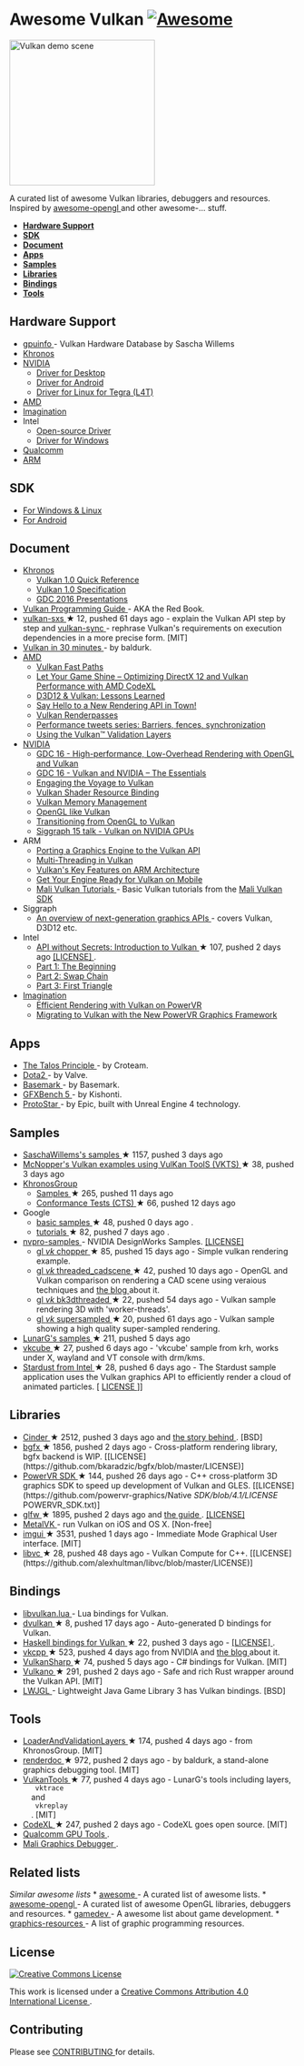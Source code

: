<h1>
 Awesome Vulkan
 <a href="https://github.com/sindresorhus/awesome">
  <img alt="Awesome" src="https://cdn.rawgit.com/sindresorhus/awesome/d7305f38d29fed78fa85652e3a63e154dd8e8829/media/badge.svg"/>
 </a>
</h1>
<p>
 <img alt="Vulkan demo scene" height="256px" src="https://github.com/SaschaWillems/Vulkan/blob/master/images/vulkanlogoscene.png"/>
</p>
<p>
 A curated list of awesome Vulkan libraries, debuggers and resources. Inspired by
 <a href="https://github.com/eug/awesome-opengl">
  awesome-opengl
 </a>
 and other awesome-... stuff.
</p>
<ul>
 <li>
  <strong>
   <a href="#hardware-support">
    Hardware Support
   </a>
  </strong>
 </li>
 <li>
  <strong>
   <a href="#sdk">
    SDK
   </a>
  </strong>
 </li>
 <li>
  <strong>
   <a href="#document">
    Document
   </a>
  </strong>
 </li>
 <li>
  <strong>
   <a href="#apps">
    Apps
   </a>
  </strong>
 </li>
 <li>
  <strong>
   <a href="#samples">
    Samples
   </a>
  </strong>
 </li>
 <li>
  <strong>
   <a href="#libraries">
    Libraries
   </a>
  </strong>
 </li>
 <li>
  <strong>
   <a href="#bindings">
    Bindings
   </a>
  </strong>
 </li>
 <li>
  <strong>
   <a href="#tools">
    Tools
   </a>
  </strong>
 </li>
</ul>
<h2>
 Hardware Support
</h2>
<ul>
 <li>
  <a href="http://vulkan.gpuinfo.org/">
   gpuinfo
  </a>
  - Vulkan Hardware Database by Sascha Willems
 </li>
 <li>
  <a href="https://www.khronos.org/vulkan">
   Khronos
  </a>
 </li>
 <li>
  <a href="https://developer.nvidia.com/Vulkan">
   NVIDIA
  </a>
  <ul>
   <li>
    <a href="https://developer.nvidia.com/vulkan-driver">
     Driver for Desktop
    </a>
   </li>
   <li>
    <a href="https://developer.nvidia.com/vulkan-android">
     Driver for Android
    </a>
   </li>
   <li>
    <a href="https://developer.nvidia.com/embedded/vulkan">
     Driver for Linux for Tegra (L4T)
    </a>
   </li>
  </ul>
 </li>
 <li>
  <a href="http://support.amd.com/en-us/kb-articles/Pages/Radeon-Vulkan-Beta.aspx">
   AMD
  </a>
 </li>
 <li>
  <a href="https://imgtec.com/tools/powervr-early-access-program/">
   Imagination
  </a>
 </li>
 <li>
  Intel
  <ul>
   <li>
    <a href="https://01.org/linuxgraphics/blogs/jekstrand/2016/open-source-vulkan-drivers-intel-hardware/">
     Open-source Driver
    </a>
   </li>
   <li>
    <a href="https://software.intel.com/en-us/blogs/2016/03/14/new-intel-vulkan-beta-1540204404-graphics-driver-for-windows-78110-1540">
     Driver for Windows
    </a>
   </li>
  </ul>
 </li>
 <li>
  <a href="https://developer.qualcomm.com/software/adreno-gpu-sdk/gpu">
   Qualcomm
  </a>
 </li>
 <li>
  <a href="http://malideveloper.arm.com/resources/sdks/mali-vulkan-sdk/">
   ARM
  </a>
 </li>
</ul>
<h2>
 SDK
</h2>
<ul>
 <li>
  <a href="https://vulkan.lunarg.com/signin">
   For Windows & Linux
  </a>
 </li>
 <li>
  <a href="https://developer.android.com/ndk/guides/graphics/index.html">
   For Android
  </a>
 </li>
</ul>
<h2>
 Document
</h2>
<ul>
 <li>
  <a href="https://www.khronos.org/registry/vulkan/">
   Khronos
  </a>
  <ul>
   <li>
    <a href="https://www.khronos.org/registry/vulkan/specs/1.0/refguide/Vulkan-1.0-web.pdf">
     Vulkan 1.0 Quick Reference
    </a>
   </li>
   <li>
    <a href="https://www.khronos.org/registry/vulkan/specs/1.0-wsi_extensions/pdf/vkspec.pdf">
     Vulkan 1.0 Specification
    </a>
   </li>
   <li>
    <a href="https://www.khronos.org/assets/uploads/developers/library/2016-gdc/Khronos-Vulkan_Mar16.pdf">
     GDC 2016 Presentations
    </a>
   </li>
  </ul>
 </li>
 <li>
  <a href="http://www.amazon.com/Vulkan-Programming-Guide-Official-Learning/dp/0134464540">
   Vulkan Programming Guide
  </a>
  - AKA the Red Book.
 </li>
 <li>
  <a href="https://github.com/philiptaylor/vulkan-sxs">
   vulkan-sxs
  </a>
  <span>
   &#9733 12, pushed 61 days ago
  </span>
  - explain the Vulkan API step by step and
  <a href="https://github.com/philiptaylor/vulkan-sync">
   vulkan-sync
  </a>
  - rephrase Vulkan's requirements on execution dependencies in a more precise form. [MIT]
 </li>
 <li>
  <a href="https://renderdoc.org/vulkan-in-30-minutes.html">
   Vulkan in 30 minutes
  </a>
  - by baldurk.
 </li>
 <li>
  <a href="http://gpuopen.com/gaming-product/vulkan/">
   AMD
  </a>
  <ul>
   <li>
    <a href="http://32ipi028l5q82yhj72224m8j.wpengine.netdna-cdn.com/wp-content/uploads/2016/03/VulkanFastPaths.pdf">
     Vulkan Fast Paths
    </a>
   </li>
   <li>
    <a href="http://32ipi028l5q82yhj72224m8j.wpengine.netdna-cdn.com/wp-content/uploads/2016/03/Let_your_game_shine_optimizing_DirectX-12_and_Vulkan-performance_with_AMD_CodeXL.pdf">
     Let Your Game Shine – Optimizing DirectX 12 and Vulkan Performance with AMD CodeXL
    </a>
   </li>
   <li>
    <a href="http://32ipi028l5q82yhj72224m8j.wpengine.netdna-cdn.com/wp-content/uploads/2016/03/d3d12_vulkan_lessons_learned.pdf">
     D3D12 & Vulkan: Lessons Learned
    </a>
   </li>
   <li>
    <a href="http://gpuopen.com/say-hello/">
     Say Hello to a New Rendering API in Town!
    </a>
   </li>
   <li>
    <a href="http://gpuopen.com/vulkan-renderpasses/">
     Vulkan Renderpasses
    </a>
   </li>
   <li>
    <a href="http://gpuopen.com/performance-tweets-series-barriers-fences-synchronization/">
     Performance tweets series: Barriers, fences, synchronization
    </a>
   </li>
   <li>
    <a href="http://gpuopen.com/using-the-vulkan-validation-layers/">
     Using the Vulkan™ Validation Layers
    </a>
   </li>
  </ul>
 </li>
 <li>
  <a href="https://developer.nvidia.com/taxonomy/term/586">
   NVIDIA
  </a>
  <ul>
   <li>
    <a href="http://developer.download.nvidia.com/gameworks/events/GDC2016/mschott_lbishop_gl_vulkan.pdf">
     GDC 16 - High-performance, Low-Overhead Rendering with OpenGL and Vulkan
    </a>
   </li>
   <li>
    <a href="http://developer.download.nvidia.com/gameworks/events/GDC2016/Vulkan_Essentials_GDC16_tlorach.pdf">
     GDC 16 - Vulkan and NVIDIA – The Essentials
    </a>
   </li>
   <li>
    <a href="https://developer.nvidia.com/engaging-voyage-vulkan">
     Engaging the Voyage to Vulkan
    </a>
   </li>
   <li>
    <a href="https://developer.nvidia.com/vulkan-shader-resource-binding">
     Vulkan Shader Resource Binding
    </a>
   </li>
   <li>
    <a href="https://developer.nvidia.com/vulkan-memory-management">
     Vulkan Memory Management
    </a>
   </li>
   <li>
    <a href="https://developer.nvidia.com/opengl-vulkan">
     OpenGL like Vulkan
    </a>
   </li>
   <li>
    <a href="https://developer.nvidia.com/transitioning-opengl-vulkan">
     Transitioning from OpenGL to Vulkan
    </a>
   </li>
   <li>
    <a href="http://on-demand.gputechconf.com/siggraph/2015/presentation/SIG1501-Piers-Daniell.pdf">
     Siggraph 15 talk - Vulkan on NVIDIA GPUs
    </a>
   </li>
  </ul>
 </li>
 <li>
  ARM
  <ul>
   <li>
    <a href="https://community.arm.com/groups/arm-mali-graphics/blog/2016/02/16/porting-a-graphics-engine-to-the-vulkan-api">
     Porting a Graphics Engine to the Vulkan API
    </a>
   </li>
   <li>
    <a href="https://community.arm.com/groups/arm-mali-graphics/blog/2016/04/19/massively-multi-thread-for-vulkan">
     Multi-Threading in Vulkan
    </a>
   </li>
   <li>
    <a href="http://malideveloper.arm.com/downloads/Presentations/GDC%202016/Theatre/Vulkan%20API%20key%20features%20on%20ARM%20architecture.pdf">
     Vulkan's Key Features on ARM Architecture
    </a>
   </li>
   <li>
    <a href="http://malideveloper.arm.com/downloads/Presentations/GDC%202016/Theatre/Get%20Your%20Engine%20Ready%20for%20Vulkan%20on%20Mobile.pdf">
     Get Your Engine Ready for Vulkan on Mobile
    </a>
   </li>
   <li>
    <a href="http://malideveloper.arm.com/downloads/deved/tutorial/SDK/Vulkan/1.0/tutorials.html">
     Mali Vulkan Tutorials
    </a>
    - Basic Vulkan tutorials from the
    <a href="http://malideveloper.arm.com/resources/sdks/mali-vulkan-sdk/">
     Mali Vulkan SDK
    </a>
   </li>
  </ul>
 </li>
 <li>
  Siggraph
  <ul>
   <li>
    <a href="http://nextgenapis.realtimerendering.com/">
     An overview of next-generation graphics APIs
    </a>
    - covers Vulkan, D3D12 etc.
   </li>
  </ul>
 </li>
 <li>
  Intel
  <ul>
   <li>
    <a href="https://github.com/GameTechDev/IntroductionToVulkan">
     API without Secrets: Introduction to Vulkan
    </a>
    <span>
     &#9733 107, pushed 2 days ago
    </span>
    <a href="https://github.com/GameTechDev/IntroductionToVulkan/blob/master/license.txt">
     [LICENSE]
    </a>
    .
   </li>
   <li>
    <a href="https://software.intel.com/en-us/api-without-secrets-introduction-to-vulkan-part-1">
     Part 1: The Beginning
    </a>
   </li>
   <li>
    <a href="https://software.intel.com/en-us/api-without-secrets-introduction-to-vulkan-part-2">
     Part 2: Swap Chain
    </a>
   </li>
   <li>
    <a href="https://software.intel.com/en-us/api-without-secrets-introduction-to-vulkan-part-3">
     Part 3: First Triangle
    </a>
   </li>
  </ul>
 </li>
 <li>
  <a href="http://blog.imgtec.com/tag/vulkan">
   Imagination
  </a>
  <ul>
   <li>
    <a href="https://imagination-technologies-cloudfront-assets.s3.amazonaws.com/idc-docs/gdc16/6_Efficient%20rendering%20with%20Vulkan%20on%20PowerVR.pdf">
     Efficient Rendering with Vulkan on PowerVR
    </a>
   </li>
   <li>
    <a href="https://imagination-technologies-cloudfront-assets.s3.amazonaws.com/idc-docs/gdc16/7_FrameworkIDC16.pdf">
     Migrating to Vulkan with the New PowerVR Graphics Framework
    </a>
   </li>
  </ul>
 </li>
</ul>
<h2>
 Apps
</h2>
<ul>
 <li>
  <a href="http://www.croteam.com/talos-principle-will-support-vulkan-first-screenshot-released/">
   The Talos Principle
  </a>
  - by Croteam.
 </li>
 <li>
  <a href="https://www.dota2.com/reborn/part3/">
   Dota2
  </a>
  - by Valve.
 </li>
 <li>
  <a href="http://www.basemark.com/2015/11/10/basemark-extends-its-benchmarking-lead-with-a-vulkan-performance-test/">
   Basemark
  </a>
  - by Basemark.
 </li>
 <li>
  <a href="https://kishonti.net/news_single.jsp?id=31133884">
   GFXBench 5
  </a>
  - by Kishonti.
 </li>
 <li>
  <a href="https://www.unrealengine.com/blog/epic-games-unveils-protostar-at-samsung-galaxy-unpacked">
   ProtoStar
  </a>
  - by Epic, built with Unreal Engine 4 technology.
 </li>
</ul>
<h2>
 Samples
</h2>
<ul>
 <li>
  <a href="https://github.com/SaschaWillems/Vulkan">
   SaschaWillems's samples
  </a>
  <span>
   &#9733 1157, pushed 3 days ago
  </span>
 </li>
 <li>
  <a href="https://github.com/McNopper/Vulkan">
   McNopper's Vulkan examples using VulKan ToolS (VKTS)
  </a>
  <span>
   &#9733 38, pushed 3 days ago
  </span>
 </li>
 <li>
  <a href="https://github.com/KhronosGroup">
   KhronosGroup
  </a>
  <ul>
   <li>
    <a href="https://github.com/KhronosGroup/Vulkan-Samples">
     Samples
    </a>
    <span>
     &#9733 265, pushed 11 days ago
    </span>
   </li>
   <li>
    <a href="https://github.com/KhronosGroup/Vulkan-CTS">
     Conformance Tests (CTS)
    </a>
    <span>
     &#9733 66, pushed 12 days ago
    </span>
   </li>
  </ul>
 </li>
 <li>
  Google
  <ul>
   <li>
    <a href="https://github.com/googlesamples/vulkan-basic-samples">
     basic samples
    </a>
    <span>
     &#9733 48, pushed 0 days ago
    </span>
    .
   </li>
   <li>
    <a href="https://github.com/googlesamples/android-vulkan-tutorials">
     tutorials
    </a>
    <span>
     &#9733 82, pushed 7 days ago
    </span>
    .
   </li>
  </ul>
 </li>
 <li>
  <a href="https://github.com/nvpro-samples">
   nvpro-samples
  </a>
  - NVIDIA DesignWorks Samples.
  <a href="https://github.com/nvpro-samples/gl_vk_threaded_cadscene/blob/master/LICENSE">
   [LICENSE]
  </a>
  <ul>
   <li>
    <a href="https://github.com/nvpro-samples/gl_vk_chopper">
     gl
     <em>
      vk
     </em>
     chopper
    </a>
    <span>
     &#9733 85, pushed 15 days ago
    </span>
    - Simple vulkan rendering example.
   </li>
   <li>
    <a href="https://github.com/nvpro-samples/gl_vk_threaded_cadscene">
     gl
     <em>
      vk
     </em>
     threaded_cadscene
    </a>
    <span>
     &#9733 42, pushed 10 days ago
    </span>
    - OpenGL and Vulkan comparison on rendering a CAD scene using veraious techniques and
    <a href="https://developer.nvidia.com/vulkan-opengl-threaded-cad-scene-sample">
     the blog
    </a>
    about it.
   </li>
   <li>
    <a href="https://github.com/nvpro-samples/gl_vk_bk3dthreaded">
     gl
     <em>
      vk
     </em>
     bk3dthreaded
    </a>
    <span>
     &#9733 22, pushed 54 days ago
    </span>
    - Vulkan sample rendering 3D with 'worker-threads'.
   </li>
   <li>
    <a href="https://github.com/nvpro-samples/gl_vk_supersampled">
     gl
     <em>
      vk
     </em>
     supersampled
    </a>
    <span>
     &#9733 20, pushed 61 days ago
    </span>
    - Vulkan sample showing a high quality super-sampled rendering.
   </li>
  </ul>
 </li>
 <li>
  <a href="https://github.com/LunarG/VulkanSamples">
   LunarG's samples
  </a>
  <span>
   &#9733 211, pushed 5 days ago
  </span>
 </li>
 <li>
  <a href="https://github.com/krh/vkcube">
   vkcube
  </a>
  <span>
   &#9733 27, pushed 6 days ago
  </span>
  - 'vkcube' sample from krh, works under X, wayland and VT console with
drm/kms.
 </li>
 <li>
  <a href="https://github.com/GameTechDev/stardust_vulkan">
   Stardust from Intel
  </a>
  <span>
   &#9733 28, pushed 6 days ago
  </span>
  - The Stardust sample application uses the Vulkan graphics API to efficiently render a cloud of animated particles. [
  <a href="https://github.com/GameTechDev/stardust_vulkan/blob/master/license.txt">
   LICENSE
  </a>
  ]]
 </li>
</ul>
<h2>
 Libraries
</h2>
<ul>
 <li>
  <a href="https://github.com/cinder/Cinder">
   Cinder
  </a>
  <span>
   &#9733 2512, pushed 3 days ago
  </span>
  and
  <a href="https://libcinder.org/notes/vulkan">
   the story
  </a>
  <a href="https://forum.libcinder.org/#Topic/23286000002614007">
   behind
  </a>
  . [BSD]
 </li>
 <li>
  <a href="https://github.com/bkaradzic/bgfx">
   bgfx
  </a>
  <span>
   &#9733 1856, pushed 2 days ago
  </span>
  - Cross-platform rendering library, bgfx backend is WIP. [[LICENSE](https://github.com/bkaradzic/bgfx/blob/master/LICENSE)]
 </li>
 <li>
  <a href="https://github.com/powervr-graphics/Native_SDK">
   PowerVR SDK
  </a>
  <span>
   &#9733 144, pushed 26 days ago
  </span>
  - C++ cross-platform 3D graphics SDK to speed up development of Vulkan and GLES. [[LICENSE](https://github.com/powervr-graphics/Native
  <em>
   SDK/blob/4.1/LICENSE
  </em>
  POWERVR_SDK.txt)]
 </li>
 <li>
  <a href="https://github.com/glfw/glfw">
   glfw
  </a>
  <span>
   &#9733 1895, pushed 2 days ago
  </span>
  and
  <a href="http://www.glfw.org/docs/3.2/vulkan.html">
   the guide
  </a>
  .
  <a href="https://github.com/glfw/glfw/blob/master/COPYING.txt">
   [LICENSE]
  </a>
 </li>
 <li>
  <a href="https://moltengl.com/metalvk/">
   MetalVK
  </a>
  - run Vulkan on iOS and OS X. [Non-free]
 </li>
 <li>
  <a href="https://github.com/ocornut/imgui">
   imgui
  </a>
  <span>
   &#9733 3531, pushed 1 days ago
  </span>
  - Immediate Mode Graphical User interface. [MIT]
 </li>
 <li>
  <a href="https://github.com/alexhultman/libvc">
   libvc
  </a>
  <span>
   &#9733 28, pushed 48 days ago
  </span>
  - Vulkan Compute for C++.  [[LICENSE](https://github.com/alexhultman/libvc/blob/master/LICENSE)]
 </li>
</ul>
<h2>
 Bindings
</h2>
<ul>
 <li>
  <a href="https://github.com/CapsAdmin/ffibuild/blob/master/examples/vulkan/libvulkan.lua">
   libvulkan.lua
  </a>
  - Lua bindings for Vulkan.
 </li>
 <li>
  <a href="https://github.com/ColonelThirtyTwo/dvulkan">
   dvulkan
  </a>
  <span>
   &#9733 8, pushed 17 days ago
  </span>
  - Auto-generated D bindings for Vulkan.
 </li>
 <li>
  <a href="https://github.com/expipiplus1/vulkan">
   Haskell bindings for Vulkan
  </a>
  <span>
   &#9733 22, pushed 3 days ago
  </span>
  -
  <a href="https://github.com/expipiplus1/vulkan/blob/master/LICENSE">
   [LICENSE]
  </a>
  .
 </li>
 <li>
  <a href="https://github.com/nvpro-pipeline/vkcpp">
   vkcpp
  </a>
  <span>
   &#9733 523, pushed 4 days ago
  </span>
  from NVIDIA and
  <a href="https://developer.nvidia.com/open-source-vulkan-c-api">
   the blog
  </a>
  about it.
 </li>
 <li>
  <a href="https://github.com/mono/VulkanSharp">
   VulkanSharp
  </a>
  <span>
   &#9733 74, pushed 5 days ago
  </span>
  - C# bindings for Vulkan. [MIT]
 </li>
 <li>
  <a href="https://github.com/tomaka/vulkano">
   Vulkano
  </a>
  <span>
   &#9733 291, pushed 2 days ago
  </span>
  - Safe and rich Rust wrapper around the Vulkan API. [MIT]
 </li>
 <li>
  <a href="https://www.lwjgl.org/">
   LWJGL
  </a>
  - Lightweight Java Game Library 3 has Vulkan bindings. [BSD]
 </li>
</ul>
<h2>
 Tools
</h2>
<ul>
 <li>
  <a href="https://github.com/KhronosGroup/Vulkan-LoaderAndValidationLayers">
   LoaderAndValidationLayers
  </a>
  <span>
   &#9733 174, pushed 4 days ago
  </span>
  - from KhronosGroup. [MIT]
 </li>
 <li>
  <a href="https://github.com/baldurk/renderdoc">
   renderdoc
  </a>
  <span>
   &#9733 972, pushed 2 days ago
  </span>
  - by baldurk, a stand-alone graphics debugging tool. [MIT]
 </li>
 <li>
  <a href="https://github.com/LunarG/VulkanTools">
   VulkanTools
  </a>
  <span>
   &#9733 77, pushed 4 days ago
  </span>
  - LunarG's tools including layers,
  <code>
   vktrace
  </code>
  and
  <code>
   vkreplay
  </code>
  . [MIT]
 </li>
 <li>
  <a href="https://github.com/GPUOpen-Tools/CodeXL">
   CodeXL
  </a>
  <span>
   &#9733 247, pushed 2 days ago
  </span>
  - CodeXL goes open source. [MIT]
 </li>
 <li>
  <a href="https://developer.qualcomm.com/software/adreno-gpu-sdk/tools">
   Qualcomm GPU Tools
  </a>
  .
 </li>
 <li>
  <a href="http://malideveloper.arm.com/resources/tools/mali-graphics-debugger/">
   Mali Graphics Debugger
  </a>
  .
 </li>
</ul>
<h2>
 Related lists
</h2>
<p>
 <em>
  Similar awesome lists
 </em>
 *
 <a href="https://github.com/sindresorhus/awesome">
  awesome
 </a>
 - A curated list of awesome lists.
*
 <a href="https://github.com/eug/awesome-opengl">
  awesome-opengl
 </a>
 - A curated list of awesome OpenGL libraries, debuggers and resources.
*
 <a href="https://github.com/ellisonleao/magictools">
  gamedev
 </a>
 - A awesome list about game development.
*
 <a href="https://github.com/mattdesl/graphics-resources">
  graphics-resources
 </a>
 - A list of graphic programming resources.
</p>
<h2>
 License
</h2>
<p>
 <a href="http://creativecommons.org/licenses/by/4.0/">
  <img alt="Creative Commons License" src="http://i.creativecommons.org/l/by/4.0/88x31.png"/>
 </a>
</p>
<p>
 This work is licensed under a
 <a href="http://creativecommons.org/licenses/by/4.0/">
  Creative Commons Attribution 4.0 International License
 </a>
 .
</p>
<h2>
 Contributing
</h2>
<p>
 Please see
 <a href="https://github.com/vinjn/awesome-vulkan/blob/master/CONTRIBUTING.md">
  CONTRIBUTING
 </a>
 for details.
</p>
